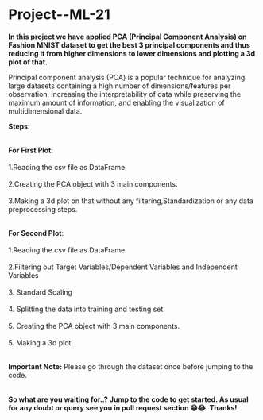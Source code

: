 # Project--ML-21


<table>

**In this project we have applied PCA (Principal Component Analysis) on Fashion MNIST dataset to get the best 3 principal components and thus reducing it from higher dimensions to lower dimensions and plotting a 3d plot of that.**

Principal component analysis (PCA) is a popular technique for analyzing large datasets containing a high number of dimensions/features per observation, increasing the interpretability of data while preserving the maximum amount of information, and enabling the visualization of multidimensional data.


**Steps**: <br></br>

 **For First Plot**: <br></br>
1.Reading the csv file as DataFrame<br></br>
2.Creating the PCA object with 3 main components.<br></br>
3.Making a 3d plot on that without any filtering,Standardization or any data preprocessing steps.<br></br>


 **For Second Plot**: <br></br>
1.Reading the csv file as DataFrame<br></br>
2.Filtering out Target Variables/Dependent Variables and Independent Variables<br></br>
3. Standard Scaling<br></br>
4. Splitting the data into training and testing set<br></br>
5. Creating the PCA object with 3 main components.<br></br>
5. Making a 3d plot.<br></br>


**Important Note:** Please go through the dataset once before jumping to the code.
  
</table>


**So what are you waiting for..? Jump to the code to get started. As usual for any doubt or query see you in pull request section 😁😂. Thanks!**
